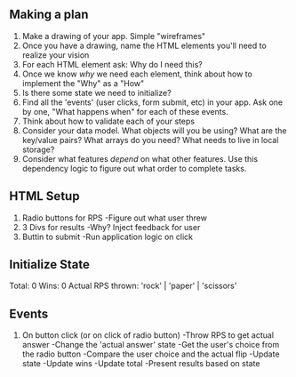 ## Making a plan
1) Make a drawing of your app. Simple "wireframes"
2) Once you have a drawing, name the HTML elements you'll need to realize your vision
3) For each HTML element ask: Why do I need this?
4) Once we know _why_ we need each element, think about how to implement the "Why" as a "How"
5) Is there some state we need to initialize?
6) Find all the 'events' (user clicks, form submit, etc) in your app. Ask one by one, "What happens when" for each of these events.
7) Think about how to validate each of your steps
8) Consider your data model. What objects will you be using? What are the key/value pairs? What arrays do you need? What needs to live in local storage?
9) Consider what features _depend_ on what other features. Use this dependency logic to figure out what order to complete tasks.

## HTML Setup
1) Radio buttons for RPS
    -Figure out what user threw
2) 3 Divs for results
    -Why? Inject feedback for user
3) Buttin to submit
    -Run application logic on click
## Initialize State
Total: 0
Wins: 0
Actual RPS thrown: 'rock' | 'paper' | 'scissors'
## Events
1) On button click (or on click of radio button)
    -Throw RPS to get actual answer
        -Change the 'actual answer' state
    -Get the user's choice from the radio button
    -Compare the user choice and the actual flip
    -Update state
        -Update wins
        -Update total
    -Present results based on state